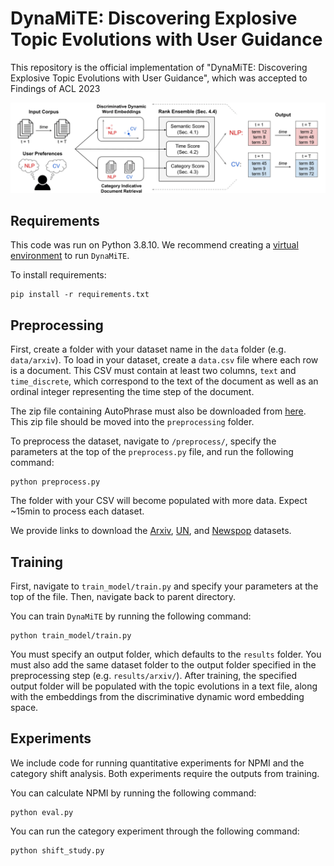 # DynaMiTE: Discovering Explosive Topic Evolutions with User Guidance

This repository is the official implementation of "DynaMiTE: Discovering Explosive Topic Evolutions with User Guidance", which was accepted to Findings of ACL 2023

![model name](images/model.png)

## Requirements

This code was run on Python 3.8.10. We recommend creating a [virtual environment](https://docs.python.org/3/library/venv.html) to run `DynaMiTE`.

To install requirements:

```setup
pip install -r requirements.txt
```

## Preprocessing

First, create a folder with your dataset name in the `data` folder (e.g. `data/arxiv`). To load in your dataset, create a `data.csv` file where each row is a document. This CSV must contain at least two columns, `text` and `time_discrete`, which correspond to the text of the document as well as an ordinal integer representing the time step of the document.

The zip file containing AutoPhrase must also be downloaded from [here](https://github.com/yumeng5/CatE/blob/master/preprocess/AutoPhrase.zip). This zip file should be moved into the  `preprocessing` folder.

To preprocess the dataset, navigate to `/preprocess/`, specify the parameters at the top of the `preprocess.py` file, and run the following command:

```preprocess
python preprocess.py
```

The folder with your CSV will become populated with more data. Expect ~15min to process each dataset.

We provide links to download the [Arxiv](https://www.kaggle.com/datasets/Cornell-University/arxiv), [UN](https://www.kaggle.com/datasets/unitednations/un-general-debates), and [Newspop](https://huggingface.co/datasets/newspop) datasets.

## Training

First, navigate to `train_model/train.py` and specify your parameters at the top of the file. Then, navigate back to parent directory.

You can train `DynaMiTE` by running the following command:

```train
python train_model/train.py
```

You must specify an output folder, which defaults to the `results` folder. You must also add the same dataset folder to the output folder specified in the preprocessing step (e.g. `results/arxiv/`). After training, the specified output folder will be populated with the topic evolutions in a text file, along with the embeddings from the discriminative dynamic word embedding space.
## Experiments

We include code for running quantitative experiments for NPMI and the category shift analysis. Both experiments require the outputs from training.

You can calculate NPMI by running the following command:

```npmi
python eval.py
```

You can run the category experiment through the following command:

```shift
python shift_study.py
```
